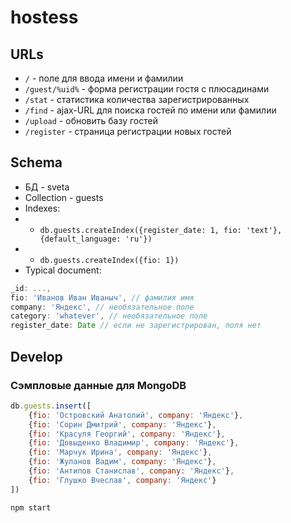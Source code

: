 # hostess

## URLs

* `/` - поле для ввода имени и фамилии
* `/guest/%uid%` - форма регистрации гостя с плюсадинами
* `/stat` - статистика количества зарегистрированных
* `/find` - ajax-URL для поиска гостей по имени или фамилии
* `/upload` - обновить базу гостей
* `/register` - страница регистрации новых гостей

## Schema

* БД - sveta
* Collection - guests
* Indexes:
* * `db.guests.createIndex({register_date: 1, fio: 'text'}, {default_language: 'ru'})`
* * `db.guests.createIndex({fio: 1})`
* Typical document:
```javascript
_id: ...,
fio: 'Иванов Иван Иваныч', // фамилия имя
company: 'Яндекс', // необязательное поле
category: 'whatever', // необязательное поле
register_date: Date // если не зарегистрирован, поля нет
```

## Develop

### Сэмпловые данные для MongoDB
```javascript
db.guests.insert([
    {fio: 'Островский Анатолий', company: 'Яндекс'},
    {fio: 'Сорин Дмитрий', company: 'Яндекс'},
    {fio: 'Красуля Георгий', company: 'Яндекс'},
    {fio: 'Довыденко Владимир', company: 'Яндекс'},
    {fio: 'Марчук Ирина', company: 'Яндекс'},
    {fio: 'Жуланов Вадим', company: 'Яндекс'},
    {fio: 'Антипов Станислав', company: 'Яндекс'},
    {fio: 'Глушко Вчеслав', company: 'Яндекс'}
])
```

`npm start`
